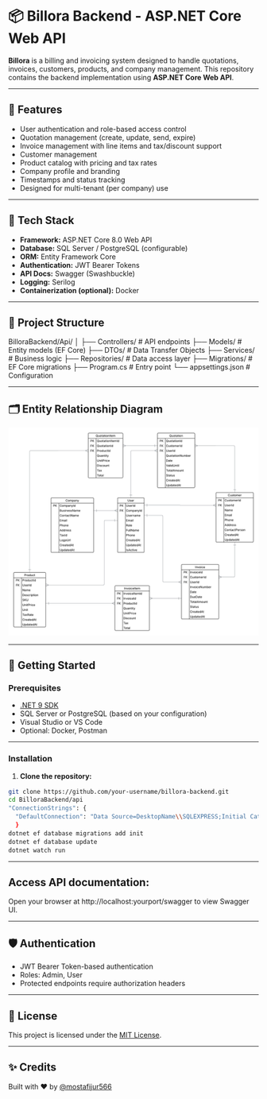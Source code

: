# 📦 Billora Backend - ASP.NET Core Web API

**Billora** is a billing and invoicing system designed to handle quotations, invoices, customers, products, and company management. This repository contains the backend implementation using **ASP.NET Core Web API**.

---

## 🚀 Features

- User authentication and role-based access control
- Quotation management (create, update, send, expire)
- Invoice management with line items and tax/discount support
- Customer management
- Product catalog with pricing and tax rates
- Company profile and branding
- Timestamps and status tracking
- Designed for multi-tenant (per company) use

---

## 🧱 Tech Stack

- **Framework:** ASP.NET Core 8.0 Web API
- **Database:** SQL Server / PostgreSQL (configurable)
- **ORM:** Entity Framework Core
- **Authentication:** JWT Bearer Tokens
- **API Docs:** Swagger (Swashbuckle)
- **Logging:** Serilog
- **Containerization (optional):** Docker

---

## 📁 Project Structure

BilloraBackend/Api/
│
├── Controllers/ # API endpoints
├── Models/ # Entity models (EF Core)
├── DTOs/ # Data Transfer Objects
├── Services/ # Business logic
├── Repositories/ # Data access layer
├── Migrations/ # EF Core migrations
├── Program.cs # Entry point
└── appsettings.json # Configuration

---

## 🗂 Entity Relationship Diagram

![Billora ERD](billora_erd.png)

---

## 🔧 Getting Started

### Prerequisites

- [.NET 9 SDK](https://dotnet.microsoft.com/download)
- SQL Server or PostgreSQL (based on your configuration)
- Visual Studio or VS Code
- Optional: Docker, Postman

---

### Installation

1. **Clone the repository:**

```bash
git clone https://github.com/your-username/billora-backend.git
cd BilloraBackend/api
"ConnectionStrings": {
  "DefaultConnection": "Data Source=DesktopName\\SQLEXPRESS;Initial Catalog=Databasename;Integrated Security=True;Connect Timeout=30;Encrypt=False;TrustServerCertificate=False;ApplicationIntent=ReadWrite;MultiSubnetFailover=False"
  }
dotnet ef database migrations add init
dotnet ef database update
dotnet watch run
```
---

## Access API documentation:

Open your browser at http://localhost:yourport/swagger to view Swagger UI.

---

## 🛡 Authentication

- JWT Bearer Token-based authentication
- Roles: Admin, User
- Protected endpoints require authorization headers

---

## 📝 License

This project is licensed under the [MIT License](LICENSE).

---

## ✨ Credits

Built with ❤️ by [@mostafijur566](https://github.com/mostafijur566)
